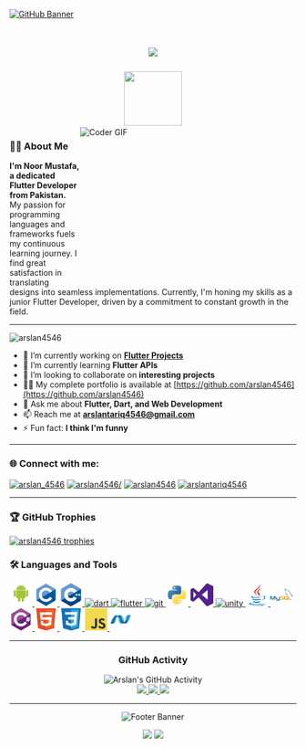 [![GitHub Banner](https://user-images.githubusercontent.com/58959408/232639433-cb0aea21-66f0-4508-a771-85e2089c5a87.gif)](https://github.com/arslan4546)

<h1 align="center">
  <img src="https://readme-typing-svg.herokuapp.com/?font=Righteous&size=35&center=true&vCenter=true&width=500&height=70&duration=4000&lines=Hi+there!+👋+I'm+Arslan!;" />
</h1>

<div align="center">
  <img src="https://github.com/Govindv7555/Govindv7555/blob/main/49e76e0596857673c5c80c85b84394c1.gif" width="45%" height="95px">
</div>

<img align="right" src="https://cdn.dribbble.com/users/1162077/screenshots/3848914/programmer.gif" alt="Coder GIF" width="380" height="280">

### 👨‍🎓 About Me  
**I'm Noor Mustafa, a dedicated Flutter Developer from Pakistan.**  
My passion for programming languages and frameworks fuels my continuous learning journey. I find great satisfaction in translating designs into seamless implementations. Currently, I'm honing my skills as a junior Flutter Developer, driven by a commitment to constant growth in the field.

---

<p align="left"> <img src="https://komarev.com/ghpvc/?username=arslan4546&label=Profile%20views&color=0e75b6&style=flat" alt="arslan4546" /> </p>

- 🔭 I’m currently working on **[Flutter Projects](https://github.com/arslan4546)**
- 🌱 I’m currently learning **Flutter APIs**
- 👯 I’m looking to collaborate on **interesting projects**
- 👨‍💻 My complete portfolio is available at [https://github.com/arslan4546](https://github.com/arslan4546)
- 💬 Ask me about **Flutter, Dart, and Web Development**
- 📫 Reach me at **arslantariq4546@gmail.com**
- ⚡ Fun fact: **I think I'm funny**


---



<h3 align="left">🌐 Connect with me:</h3>
<p align="left">
  <a href="https://twitter.com/arslan_4546" target="blank"><img align="center" src="https://raw.githubusercontent.com/rahuldkjain/github-profile-readme-generator/master/src/images/icons/Social/twitter.svg" alt="arslan_4546" height="30" width="40" /></a>
  <a href="https://linkedin.com/in/arslan4546/" target="blank"><img align="center" src="https://raw.githubusercontent.com/rahuldkjain/github-profile-readme-generator/master/src/images/icons/Social/linked-in-alt.svg" alt="arslan4546/" height="30" width="40" /></a>
  <a href="https://fb.com/arslan4546" target="blank"><img align="center" src="https://raw.githubusercontent.com/rahuldkjain/github-profile-readme-generator/master/src/images/icons/Social/facebook.svg" alt="arslan4546" height="30" width="40" /></a>
  <a href="https://instagram.com/arslantariq4546" target="blank"><img align="center" src="https://raw.githubusercontent.com/rahuldkjain/github-profile-readme-generator/master/src/images/icons/Social/instagram.svg" alt="arslantariq4546" height="30" width="40" /></a>
</p>

---

### 🏆 GitHub Trophies
<p align="left">  
  <a href="https://github.com/ryo-ma/github-profile-trophy"><img src="https://github-profile-trophy.vercel.app/?username=arslan4546&theme=darkhub" alt="arslan4546 trophies" /></a> 
</p>

### 🛠️ Languages and Tools
<p align="left"> 
  <a href="https://developer.android.com" target="_blank" rel="noreferrer"> <img src="https://raw.githubusercontent.com/devicons/devicon/master/icons/android/android-original-wordmark.svg" alt="android" width="40" height="40"/> </a> 
  <a href="https://www.cprogramming.com/" target="_blank" rel="noreferrer"> <img src="https://raw.githubusercontent.com/devicons/devicon/master/icons/c/c-original.svg" alt="c" width="40" height="40"/> </a> 
  <a href="https://www.w3schools.com/cpp/" target="_blank" rel="noreferrer"> <img src="https://raw.githubusercontent.com/devicons/devicon/master/icons/cplusplus/cplusplus-original.svg" alt="cplusplus" width="40" height="40"/> </a> 
  <a href="https://dart.dev" target="_blank" rel="noreferrer"> <img src="https://www.vectorlogo.zone/logos/dartlang/dartlang-icon.svg" alt="dart" width="40" height="40"/> </a> 
  <a href="https://flutter.dev" target="_blank" rel="noreferrer"> <img src="https://www.vectorlogo.zone/logos/flutterio/flutterio-icon.svg" alt="flutter" width="40" height="40"/> </a> 
  <a href="https://git-scm.com/" target="_blank" rel="noreferrer"> <img src="https://www.vectorlogo.zone/logos/git-scm/git-scm-icon.svg" alt="git" width="40" height="40"/> </a> 
  <a href="https://www.python.org" target="_blank" rel="noreferrer"> <img src="https://raw.githubusercontent.com/devicons/devicon/master/icons/python/python-original.svg" alt="python" width="40" height="40"/> </a>
  <a href="https://visualstudio.microsoft.com/" target="_blank" rel="noreferrer"> <img src="https://raw.githubusercontent.com/devicons/devicon/master/icons/visualstudio/visualstudio-plain.svg" alt="visual studio" width="40" height="40"/> </a>
  <a href="https://unity.com/" target="_blank" rel="noreferrer"> <img src="https://www.vectorlogo.zone/logos/unity3d/unity3d-icon.svg" alt="unity" width="40" height="40"/> </a>
  <a href="https://www.java.com" target="_blank" rel="noreferrer"> <img src="https://raw.githubusercontent.com/devicons/devicon/master/icons/java/java-original.svg" alt="java" width="40" height="40"/> </a>
  <a href="https://www.mysql.com/" target="_blank" rel="noreferrer"> <img src="https://raw.githubusercontent.com/devicons/devicon/master/icons/mysql/mysql-original-wordmark.svg" alt="mysql" width="40" height="40"/> </a>
   <a href="https://learn.microsoft.com/en-us/dotnet/csharp/" target="_blank" rel="noreferrer"> <img src="https://raw.githubusercontent.com/devicons/devicon/master/icons/csharp/csharp-original.svg" alt="csharp" width="40" height="40"/> </a>
  <a href="https://developer.mozilla.org/en-US/docs/Web/HTML" target="_blank" rel="noreferrer"> <img src="https://raw.githubusercontent.com/devicons/devicon/master/icons/html5/html5-original.svg" alt="html" width="40" height="40"/> </a>
  <a href="https://developer.mozilla.org/en-US/docs/Web/CSS" target="_blank" rel="noreferrer"> <img src="https://raw.githubusercontent.com/devicons/devicon/master/icons/css3/css3-original.svg" alt="css" width="40" height="40"/> </a>
  <a href="https://developer.mozilla.org/en-US/docs/Web/JavaScript" target="_blank" rel="noreferrer"> <img src="https://raw.githubusercontent.com/devicons/devicon/master/icons/javascript/javascript-original.svg" alt="javascript" width="40" height="40"/> </a>
  <a href="https://dotnet.microsoft.com/" target="_blank" rel="noreferrer"> <img src="https://raw.githubusercontent.com/devicons/devicon/master/icons/dot-net/dot-net-original.svg" alt=".NET Framework" width="40" height="40"/> </a>

  
</p>





---


<h3 align="center">GitHub Activity</h3>
<div align="center">
  <img src="https://github-readme-activity-graph.vercel.app/graph?username=arslan4546&bg_color=0d1117&color=ffffff&line=00b3ff&point=f9fafa&area=true&hide_border=true" alt="Arslan's GitHub Activity" />
</div>

<div align="center">
  <a href="https://github.com/arslan4546">
    <img src="http://github-profile-summary-cards.vercel.app/api/cards/profile-details?username=arslan4546&theme=transparent" />
  </a>
  <a href="https://github.com/arslan4546">
    <img src="https://github-readme-streak-stats.herokuapp.com/?user=arslan4546&hide_border=true&card_width=338&theme=transparent" />
  </a>
  <a href="https://github.com/arslan4546">
    <img src="http://github-profile-summary-cards.vercel.app/api/cards/stats?username=arslan4546&theme=transparent" />
  </a>
</div>

---
</div>

<div align="center">
  <img src="https://raw.githubusercontent.com/BEPb/BEPb/main/src/header_.png" alt="Footer Banner" />
</div>

<div align="center">
  <p>
    <img height="150" src="https://github-readme-stats.vercel.app/api/top-langs/?username=arslan4546&layout=compact&hide=html&theme=dracula"/>
    <img height="150" src="https://github-readme-stats.vercel.app/api?username=arslan4546&count_private=true&show_icons=true&theme=dracula&include_all_commits=true"/>
  </p>




